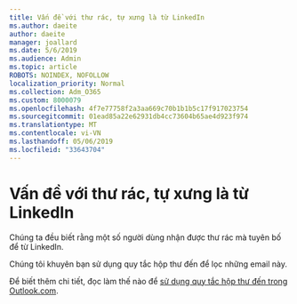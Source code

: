 ```yaml
---
title: Vấn đề với thư rác, tự xưng là từ LinkedIn
ms.author: daeite
author: daeite
manager: joallard
ms.date: 5/6/2019
ms.audience: Admin
ms.topic: article
ROBOTS: NOINDEX, NOFOLLOW
localization_priority: Normal
ms.collection: Adm_O365
ms.custom: 8000079
ms.openlocfilehash: 4f7e77758f2a3aa669c70b1b1b5c17f917023754
ms.sourcegitcommit: 01ead85a22e62931db4cc73604b65ae4d923f974
ms.translationtype: MT
ms.contentlocale: vi-VN
ms.lasthandoff: 05/06/2019
ms.locfileid: "33643704"
---
```

# <a name="issues-with-junk-email-claiming-to-be-from-linkedin"></a>Vấn đề với thư rác, tự xưng là từ LinkedIn

Chúng ta đều biết rằng một số người dùng nhận được thư rác mà tuyên bố để từ LinkedIn.

Chúng tôi khuyên bạn sử dụng quy tắc hộp thư đến để lọc những email này.

Để biết thêm chi tiết, đọc làm thế nào để [sử dụng quy tắc hộp thư đến trong Outlook.com](https://support.office.com/article/4b094371-a5d7-49bd-8b1b-4e4896a7cc5d).